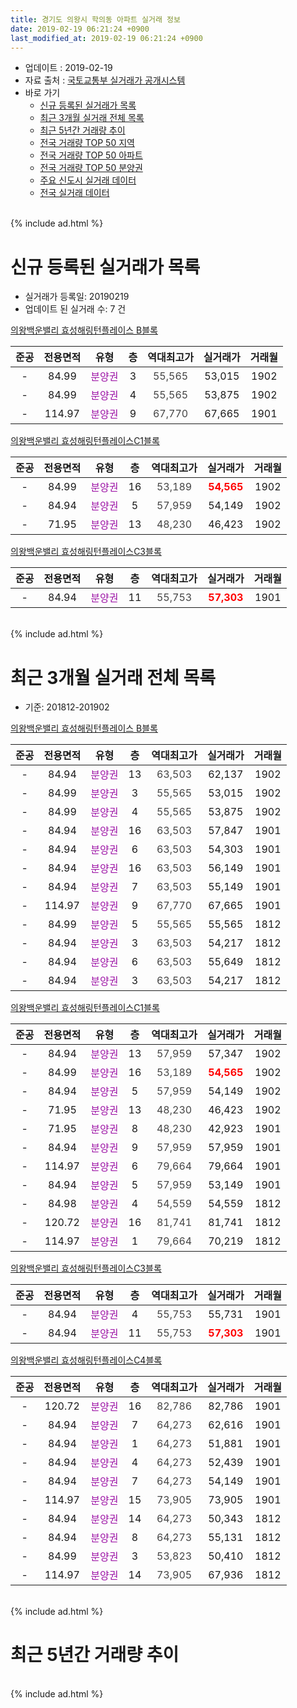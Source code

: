 ```yaml
---
title: 경기도 의왕시 학의동 아파트 실거래 정보
date: 2019-02-19 06:21:24 +0900
last_modified_at: 2019-02-19 06:21:24 +0900
---
```


* 업데이트 : 2019-02-19
* 자료 출처 : [국토교통부 실거래가 공개시스템](http://rt.molit.go.kr)
* 바로 가기
    * [신규 등록된 실거래가 목록](#신규-등록된-실거래가-목록)
    * [최근 3개월 실거래 전체 목록](#최근-3개월-실거래-전체-목록)
    * [최근 5년간 거래량 추이](#최근-5년간-거래량-추이)
    * [전국 거래량 TOP 50 지역](https://inasie.github.io/apt-trade-info/최근-3개월-전국에서-가장-거래가-많이-발생한-지역)
    * [전국 거래량 TOP 50 아파트](https://inasie.github.io/apt-trade-info/최근-3개월-전국에서-가장-거래가-많이-발생한-아파트)
    * [전국 거래량 TOP 50 분양권](https://inasie.github.io/apt-trade-info/최근-3개월-전국에서-가장-거래가-많이-발생한-분양권)
    * [주요 신도시 실거래 데이터](https://inasie.github.io/apt-trade-info/주요-신도시)
    * [전국 실거래 데이터](https://inasie.github.io/apt-trade-info/전국)
<br>
{% include ad.html %}
<br>

# 신규 등록된 실거래가 목록
* 실거래가 등록일: 20190219
* 업데이트 된 실거래 수: 7 건


[의왕백운밸리 효성해링턴플레이스 B블록](https://search.naver.com/search.naver?query=%EA%B2%BD%EA%B8%B0%EB%8F%84+%EC%9D%98%EC%99%95%EC%8B%9C+%ED%95%99%EC%9D%98%EB%8F%99+%EC%9D%98%EC%99%95%EB%B0%B1%EC%9A%B4%EB%B0%B8%EB%A6%AC+%ED%9A%A8%EC%84%B1%ED%95%B4%EB%A7%81%ED%84%B4%ED%94%8C%EB%A0%88%EC%9D%B4%EC%8A%A4+B%EB%B8%94%EB%A1%9D)

|준공|전용면적|유형|층|역대최고가|실거래가|거래월|
|:---:|:---:|:---:|:---:|:---:|:---:|:---:|
|-|84.99|<span style="color:#9C11A5">분양권</span>|3|<span style="color:#444444">55,565</span>|53,015|1902|
|-|84.99|<span style="color:#9C11A5">분양권</span>|4|<span style="color:#444444">55,565</span>|53,875|1902|
|-|114.97|<span style="color:#9C11A5">분양권</span>|9|<span style="color:#444444">67,770</span>|67,665|1901|

[의왕백운밸리 효성해링턴플레이스C1블록](https://search.naver.com/search.naver?query=%EA%B2%BD%EA%B8%B0%EB%8F%84+%EC%9D%98%EC%99%95%EC%8B%9C+%ED%95%99%EC%9D%98%EB%8F%99+%EC%9D%98%EC%99%95%EB%B0%B1%EC%9A%B4%EB%B0%B8%EB%A6%AC+%ED%9A%A8%EC%84%B1%ED%95%B4%EB%A7%81%ED%84%B4%ED%94%8C%EB%A0%88%EC%9D%B4%EC%8A%A4C1%EB%B8%94%EB%A1%9D)

|준공|전용면적|유형|층|역대최고가|실거래가|거래월|
|:---:|:---:|:---:|:---:|:---:|:---:|:---:|
|-|84.99|<span style="color:#9C11A5">분양권</span>|16|<span style="color:#444444">53,189</span>|<b><span style="color:#ff0000">54,565</span></b>|1902|
|-|84.94|<span style="color:#9C11A5">분양권</span>|5|<span style="color:#444444">57,959</span>|54,149|1902|
|-|71.95|<span style="color:#9C11A5">분양권</span>|13|<span style="color:#444444">48,230</span>|46,423|1902|

[의왕백운밸리 효성해링턴플레이스C3블록](https://search.naver.com/search.naver?query=%EA%B2%BD%EA%B8%B0%EB%8F%84+%EC%9D%98%EC%99%95%EC%8B%9C+%ED%95%99%EC%9D%98%EB%8F%99+%EC%9D%98%EC%99%95%EB%B0%B1%EC%9A%B4%EB%B0%B8%EB%A6%AC+%ED%9A%A8%EC%84%B1%ED%95%B4%EB%A7%81%ED%84%B4%ED%94%8C%EB%A0%88%EC%9D%B4%EC%8A%A4C3%EB%B8%94%EB%A1%9D)

|준공|전용면적|유형|층|역대최고가|실거래가|거래월|
|:---:|:---:|:---:|:---:|:---:|:---:|:---:|
|-|84.94|<span style="color:#9C11A5">분양권</span>|11|<span style="color:#444444">55,753</span>|<b><span style="color:#ff0000">57,303</span></b>|1901|


<br>
{% include ad.html %}
<br>

# 최근 3개월 실거래 전체 목록
* 기준: 201812-201902


[의왕백운밸리 효성해링턴플레이스 B블록](https://search.naver.com/search.naver?query=%EA%B2%BD%EA%B8%B0%EB%8F%84+%EC%9D%98%EC%99%95%EC%8B%9C+%ED%95%99%EC%9D%98%EB%8F%99+%EC%9D%98%EC%99%95%EB%B0%B1%EC%9A%B4%EB%B0%B8%EB%A6%AC+%ED%9A%A8%EC%84%B1%ED%95%B4%EB%A7%81%ED%84%B4%ED%94%8C%EB%A0%88%EC%9D%B4%EC%8A%A4+B%EB%B8%94%EB%A1%9D)

|준공|전용면적|유형|층|역대최고가|실거래가|거래월|
|:---:|:---:|:---:|:---:|:---:|:---:|:---:|
|-|84.94|<span style="color:#9C11A5">분양권</span>|13|<span style="color:#444444">63,503</span>|62,137|1902|
|-|84.99|<span style="color:#9C11A5">분양권</span>|3|<span style="color:#444444">55,565</span>|53,015|1902|
|-|84.99|<span style="color:#9C11A5">분양권</span>|4|<span style="color:#444444">55,565</span>|53,875|1902|
|-|84.94|<span style="color:#9C11A5">분양권</span>|16|<span style="color:#444444">63,503</span>|57,847|1901|
|-|84.94|<span style="color:#9C11A5">분양권</span>|6|<span style="color:#444444">63,503</span>|54,303|1901|
|-|84.94|<span style="color:#9C11A5">분양권</span>|16|<span style="color:#444444">63,503</span>|56,149|1901|
|-|84.94|<span style="color:#9C11A5">분양권</span>|7|<span style="color:#444444">63,503</span>|55,149|1901|
|-|114.97|<span style="color:#9C11A5">분양권</span>|9|<span style="color:#444444">67,770</span>|67,665|1901|
|-|84.99|<span style="color:#9C11A5">분양권</span>|5|<span style="color:#444444">55,565</span>|55,565|1812|
|-|84.94|<span style="color:#9C11A5">분양권</span>|3|<span style="color:#444444">63,503</span>|54,217|1812|
|-|84.94|<span style="color:#9C11A5">분양권</span>|6|<span style="color:#444444">63,503</span>|55,649|1812|
|-|84.94|<span style="color:#9C11A5">분양권</span>|3|<span style="color:#444444">63,503</span>|54,217|1812|

[의왕백운밸리 효성해링턴플레이스C1블록](https://search.naver.com/search.naver?query=%EA%B2%BD%EA%B8%B0%EB%8F%84+%EC%9D%98%EC%99%95%EC%8B%9C+%ED%95%99%EC%9D%98%EB%8F%99+%EC%9D%98%EC%99%95%EB%B0%B1%EC%9A%B4%EB%B0%B8%EB%A6%AC+%ED%9A%A8%EC%84%B1%ED%95%B4%EB%A7%81%ED%84%B4%ED%94%8C%EB%A0%88%EC%9D%B4%EC%8A%A4C1%EB%B8%94%EB%A1%9D)

|준공|전용면적|유형|층|역대최고가|실거래가|거래월|
|:---:|:---:|:---:|:---:|:---:|:---:|:---:|
|-|84.94|<span style="color:#9C11A5">분양권</span>|13|<span style="color:#444444">57,959</span>|57,347|1902|
|-|84.99|<span style="color:#9C11A5">분양권</span>|16|<span style="color:#444444">53,189</span>|<b><span style="color:#ff0000">54,565</span></b>|1902|
|-|84.94|<span style="color:#9C11A5">분양권</span>|5|<span style="color:#444444">57,959</span>|54,149|1902|
|-|71.95|<span style="color:#9C11A5">분양권</span>|13|<span style="color:#444444">48,230</span>|46,423|1902|
|-|71.95|<span style="color:#9C11A5">분양권</span>|8|<span style="color:#444444">48,230</span>|42,923|1901|
|-|84.94|<span style="color:#9C11A5">분양권</span>|9|<span style="color:#444444">57,959</span>|57,959|1901|
|-|114.97|<span style="color:#9C11A5">분양권</span>|6|<span style="color:#444444">79,664</span>|79,664|1901|
|-|84.94|<span style="color:#9C11A5">분양권</span>|5|<span style="color:#444444">57,959</span>|53,149|1901|
|-|84.98|<span style="color:#9C11A5">분양권</span>|4|<span style="color:#444444">54,559</span>|54,559|1812|
|-|120.72|<span style="color:#9C11A5">분양권</span>|16|<span style="color:#444444">81,741</span>|81,741|1812|
|-|114.97|<span style="color:#9C11A5">분양권</span>|1|<span style="color:#444444">79,664</span>|70,219|1812|

[의왕백운밸리 효성해링턴플레이스C3블록](https://search.naver.com/search.naver?query=%EA%B2%BD%EA%B8%B0%EB%8F%84+%EC%9D%98%EC%99%95%EC%8B%9C+%ED%95%99%EC%9D%98%EB%8F%99+%EC%9D%98%EC%99%95%EB%B0%B1%EC%9A%B4%EB%B0%B8%EB%A6%AC+%ED%9A%A8%EC%84%B1%ED%95%B4%EB%A7%81%ED%84%B4%ED%94%8C%EB%A0%88%EC%9D%B4%EC%8A%A4C3%EB%B8%94%EB%A1%9D)

|준공|전용면적|유형|층|역대최고가|실거래가|거래월|
|:---:|:---:|:---:|:---:|:---:|:---:|:---:|
|-|84.94|<span style="color:#9C11A5">분양권</span>|4|<span style="color:#444444">55,753</span>|55,731|1901|
|-|84.94|<span style="color:#9C11A5">분양권</span>|11|<span style="color:#444444">55,753</span>|<b><span style="color:#ff0000">57,303</span></b>|1901|

[의왕백운밸리 효성해링턴플레이스C4블록](https://search.naver.com/search.naver?query=%EA%B2%BD%EA%B8%B0%EB%8F%84+%EC%9D%98%EC%99%95%EC%8B%9C+%ED%95%99%EC%9D%98%EB%8F%99+%EC%9D%98%EC%99%95%EB%B0%B1%EC%9A%B4%EB%B0%B8%EB%A6%AC+%ED%9A%A8%EC%84%B1%ED%95%B4%EB%A7%81%ED%84%B4%ED%94%8C%EB%A0%88%EC%9D%B4%EC%8A%A4C4%EB%B8%94%EB%A1%9D)

|준공|전용면적|유형|층|역대최고가|실거래가|거래월|
|:---:|:---:|:---:|:---:|:---:|:---:|:---:|
|-|120.72|<span style="color:#9C11A5">분양권</span>|16|<span style="color:#444444">82,786</span>|82,786|1901|
|-|84.94|<span style="color:#9C11A5">분양권</span>|7|<span style="color:#444444">64,273</span>|62,616|1901|
|-|84.94|<span style="color:#9C11A5">분양권</span>|1|<span style="color:#444444">64,273</span>|51,881|1901|
|-|84.94|<span style="color:#9C11A5">분양권</span>|4|<span style="color:#444444">64,273</span>|52,439|1901|
|-|84.94|<span style="color:#9C11A5">분양권</span>|7|<span style="color:#444444">64,273</span>|54,149|1901|
|-|114.97|<span style="color:#9C11A5">분양권</span>|15|<span style="color:#444444">73,905</span>|73,905|1901|
|-|84.94|<span style="color:#9C11A5">분양권</span>|14|<span style="color:#444444">64,273</span>|50,343|1812|
|-|84.94|<span style="color:#9C11A5">분양권</span>|8|<span style="color:#444444">64,273</span>|55,131|1812|
|-|84.99|<span style="color:#9C11A5">분양권</span>|3|<span style="color:#444444">53,823</span>|50,410|1812|
|-|114.97|<span style="color:#9C11A5">분양권</span>|14|<span style="color:#444444">73,905</span>|67,936|1812|


<br>
{% include ad.html %}
<br>

# 최근 5년간 거래량 추이


<div style="width:100%;">
    <canvas id="deal_progress" height="200"></canvas>
</div>

<script>
new Chart(document.getElementById("deal_progress"), {
    type: 'line',
    data: {
        labels: ['201402','201403','201404','201405','201406','201407','201408','201409','201410','201411','201412','201501','201502','201503','201504','201505','201506','201507','201508','201509','201510','201511','201512','201601','201602','201603','201604','201605','201606','201607','201608','201609','201610','201611','201612','201701','201702','201703','201704','201705','201706','201707','201708','201709','201710','201711','201712','201801','201802','201803','201804','201805','201806','201807','201808','201809','201810','201811','201812','201901','201902'],
        datasets: [{
            label: '매매',
            pointRadius: 1,
            data: [0, 0, 0, 0, 0, 0, 0, 0, 0, 0, 0, 0, 0, 0, 0, 0, 0, 0, 0, 0, 0, 0, 0, 0, 0, 0, 0, 0, 0, 0, 0, 0, 0, 0, 0, 0, 0, 0, 0, 0, 0, 0, 0, 0, 0, 0, 0, 19, 12, 18, 17, 8, 10, 13, 48, 24, 10, 7, 11, 17, 7],
            borderColor: "rgba(255, 201, 14, 1)",
            backgroundColor: "rgba(255, 201, 14, 0.5)",
            fill: false,
            lineTension: 0
        },{
            label: '전월세',
            pointRadius: 1,
            data: [0, 0, 0, 0, 0, 0, 0, 0, 0, 0, 0, 0, 0, 0, 0, 0, 0, 0, 0, 0, 0, 0, 0, 0, 0, 0, 0, 0, 0, 0, 0, 0, 0, 0, 0, 0, 0, 0, 0, 0, 0, 0, 0, 0, 0, 0, 0, 0, 0, 0, 0, 0, 0, 0, 0, 0, 0, 0, 0, 0, 0],
            borderColor: "rgba(0, 141, 185, 1)",
            backgroundColor: "rgba(0, 141, 185, 0.5)",
            fill: false,
            lineTension: 0
        }
        ]
    },
    options: {
        responsive: true,
        title: {
            display: false
        },
        tooltips: {
            mode: 'index',
            intersect: false
        },
        hover: {
            mode: 'nearest',
            intersect: true
        },
        scales: {
            xAxes: [{
                display: true,
                scaleLabel: {
                    display: true,
                    labelString: '년/월'
                }
            }],
            yAxes: [{
                display: true,
                ticks: {
                    suggestedMin: 0,
                },
                scaleLabel: {
                    display: true,
                    labelString: '실거래 수'
                }
            }]
        }
    }
});

</script>


<br>
{% include ad.html %}
<br>

